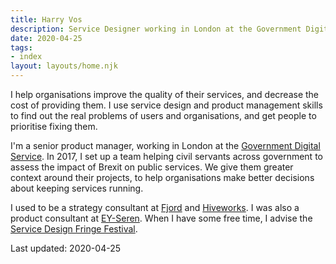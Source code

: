 ```yaml
---
title: Harry Vos
description: Service Designer working in London at the Government Digital Service.
date: 2020-04-25
tags:
- index
layout: layouts/home.njk
---
```

I help organisations improve the quality of their services, and decrease the cost of providing them. I use service design and product management skills to find out the real problems of users and organisations, and get people to prioritise fixing them.

I'm a senior product manager, working in London at the [Government Digital Service](https://gds.blog.gov.uk/). In 2017, I set up a team helping civil servants across government to assess the impact of Brexit on public services. We give them greater context around their projects, to help organisations make better decisions about keeping services running.

I used to be a strategy consultant at [Fjord](https://www.fjordnet.com/) and [Hiveworks](https://www.hiveworks.com/). I was also a product consultant at [EY-Seren](https://www.ey-seren.com/). When I have some free time, I advise the [Service Design Fringe Festival](https://www.sd-ldf.com/).

Last updated: 2020-04-25
